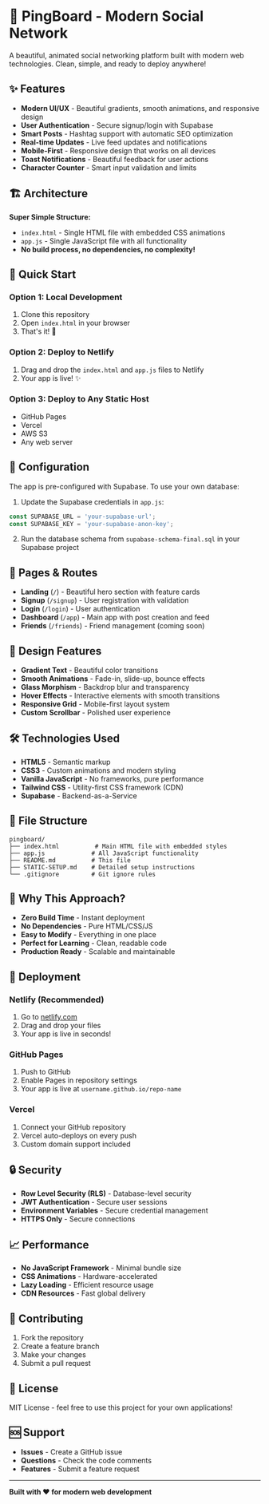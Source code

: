 # 🚀 PingBoard - Modern Social Network

A beautiful, animated social networking platform built with modern web technologies. Clean, simple, and ready to deploy anywhere!

## ✨ Features

- **Modern UI/UX** - Beautiful gradients, smooth animations, and responsive design
- **User Authentication** - Secure signup/login with Supabase
- **Smart Posts** - Hashtag support with automatic SEO optimization
- **Real-time Updates** - Live feed updates and notifications
- **Mobile-First** - Responsive design that works on all devices
- **Toast Notifications** - Beautiful feedback for user actions
- **Character Counter** - Smart input validation and limits

## 🏗️ Architecture

**Super Simple Structure:**
- `index.html` - Single HTML file with embedded CSS animations
- `app.js` - Single JavaScript file with all functionality
- **No build process, no dependencies, no complexity!**

## 🚀 Quick Start

### Option 1: Local Development
1. Clone this repository
2. Open `index.html` in your browser
3. That's it! 🎉

### Option 2: Deploy to Netlify
1. Drag and drop the `index.html` and `app.js` files to Netlify
2. Your app is live! ✨

### Option 3: Deploy to Any Static Host
- GitHub Pages
- Vercel
- AWS S3
- Any web server

## 🔧 Configuration

The app is pre-configured with Supabase. To use your own database:

1. Update the Supabase credentials in `app.js`:
```javascript
const SUPABASE_URL = 'your-supabase-url';
const SUPABASE_KEY = 'your-supabase-anon-key';
```

2. Run the database schema from `supabase-schema-final.sql` in your Supabase project

## 📱 Pages & Routes

- **Landing** (`/`) - Beautiful hero section with feature cards
- **Signup** (`/signup`) - User registration with validation
- **Login** (`/login`) - User authentication
- **Dashboard** (`/app`) - Main app with post creation and feed
- **Friends** (`/friends`) - Friend management (coming soon)

## 🎨 Design Features

- **Gradient Text** - Beautiful color transitions
- **Smooth Animations** - Fade-in, slide-up, bounce effects
- **Glass Morphism** - Backdrop blur and transparency
- **Hover Effects** - Interactive elements with smooth transitions
- **Responsive Grid** - Mobile-first layout system
- **Custom Scrollbar** - Polished user experience

## 🛠️ Technologies Used

- **HTML5** - Semantic markup
- **CSS3** - Custom animations and modern styling
- **Vanilla JavaScript** - No frameworks, pure performance
- **Tailwind CSS** - Utility-first CSS framework (CDN)
- **Supabase** - Backend-as-a-Service

## 📁 File Structure

```
pingboard/
├── index.html          # Main HTML file with embedded styles
├── app.js             # All JavaScript functionality
├── README.md          # This file
├── STATIC-SETUP.md    # Detailed setup instructions
└── .gitignore         # Git ignore rules
```

## 🌟 Why This Approach?

- **Zero Build Time** - Instant deployment
- **No Dependencies** - Pure HTML/CSS/JS
- **Easy to Modify** - Everything in one place
- **Perfect for Learning** - Clean, readable code
- **Production Ready** - Scalable and maintainable

## 🚀 Deployment

### Netlify (Recommended)
1. Go to [netlify.com](https://netlify.com)
2. Drag and drop your files
3. Your app is live in seconds!

### GitHub Pages
1. Push to GitHub
2. Enable Pages in repository settings
3. Your app is live at `username.github.io/repo-name`

### Vercel
1. Connect your GitHub repository
2. Vercel auto-deploys on every push
3. Custom domain support included

## 🔒 Security

- **Row Level Security (RLS)** - Database-level security
- **JWT Authentication** - Secure user sessions
- **Environment Variables** - Secure credential management
- **HTTPS Only** - Secure connections

## 📈 Performance

- **No JavaScript Framework** - Minimal bundle size
- **CSS Animations** - Hardware-accelerated
- **Lazy Loading** - Efficient resource usage
- **CDN Resources** - Fast global delivery

## 🤝 Contributing

1. Fork the repository
2. Create a feature branch
3. Make your changes
4. Submit a pull request

## 📄 License

MIT License - feel free to use this project for your own applications!

## 🆘 Support

- **Issues** - Create a GitHub issue
- **Questions** - Check the code comments
- **Features** - Submit a feature request

---

**Built with ❤️ for modern web development**
